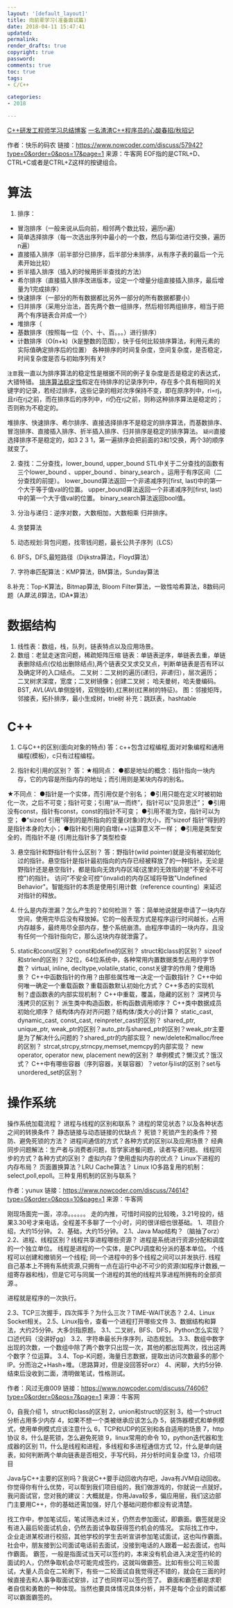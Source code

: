 ```yaml
---
layout: '[default_layout]'   
title: 向前辈学习(准备面试篇)           
date: 2018-04-11 15:47:41  
updated: 
permalink: 
render_drafts: true
copyright: true
password: 
comments: true
toc: true                  
tags:                        
- C/C++

categories:                  
- 2018

---
```

[C++研发工程师学习总结博客](http://www.forz.site/)
[一名渣渣C++程序员的心酸春招/秋招记](https://www.nowcoder.com/discuss/57942?type=0&order=0&pos=17&page=1)
<!--more-->

作者：快乐的码农
链接：https://www.nowcoder.com/discuss/57942?type=0&order=0&pos=17&page=1
来源：牛客网
EOF指的是CTRL+D、CTRL+C或者是CTRL+Z这样的按键组合。
# 算法
1. 排序：
- 冒泡排序（一般来说从后向前，相邻两个数比较，遍历n遍）
- 简单选择排序（每一次选出序列中最小的一个数，然后与第i位进行交换，遍历n遍）
- 直接插入排序（前半部分已排序，后半部分未排序，从有序子表的最后一个元素开始比较）
- 折半插入排序（插入的时候用折半查找的方法）
- 希尔排序（直接插入排序改进版本，设定一个增量分组直接插入排序，最后增量为1完成排序）
- 快速排序（一部分的所有数据都比另外一部分的所有数据都要小）
- 归并排序（采用分治法，首先两个数一组排序，然后相邻两组排序，相当于把两个有序链表合并成一个）
- 堆排序（
- 基数排序（按照每一位（个、十、百。。。）进行排序）
- 计数排序（Ο(n+k)（k是整数的范围），快于任何比较排序算法，利用元素的实际值确定排序后的位置）
各种排序的时间复杂度，空间复杂度，是否稳定，时间复杂度是否与初始序列有关?

`注意`我一直以为排序算法的稳定性是根据不同的例子复杂度是否是稳定的表达式，大错特错。
[排序算法稳定性](https://baike.baidu.com/item/%E6%8E%92%E5%BA%8F%E7%AE%97%E6%B3%95%E7%A8%B3%E5%AE%9A%E6%80%A7/9763250?fr=aladdin)假定在待排序的记录序列中，存在多个具有相同的关键字的记录，若经过排序，这些记录的相对次序保持不变，即在原序列中，ri=rj，且ri在rj之前，而在排序后的序列中，ri仍在rj之前，则称这种排序算法是稳定的；否则称为不稳定的。

堆排序、快速排序、希尔排序、直接选择排序不是稳定的排序算法，而基数排序、冒泡排序、直接插入排序、折半插入排序、归并排序是稳定的排序算法。
`疑问`直接选择排序不是稳定的，如3 2 3 1，第一遍排序会把前面的3和1交换，两个3的顺序就变了。

2. 查找：二分查找，lower_bound, upper_bound
STL中关于二分查找的函数有三个lower_bound 、upper_bound 、binary_search 。运用于有序区间（二分查找的前提）。
lower_bound算法返回一个非递减序列[first, last)中的第一个大于等于值val的位置。
upper_bound算法返回一个非递减序列[first, last)中的第一个大于值val的位置。
binary_search算法返回bool值。

3. 分治与递归：逆序对数，大数相加，大数相乘
归并排序。

4. 贪婪算法

5. 动态规划:背包问题，找零钱问题，最长公共子序列（LCS）
6. BFS，DFS,最短路径（Dijkstra算法，Floyd算法）
7. 字符串匹配算法：KMP算法，BM算法，Sunday算法

8.补充：Top-K算法，Bitmap算法, Bloom Filter算法，一致性哈希算法，8数码问题（A*算法,B*算法，IDA*算法）

# 数据结构
1. 线性表：数组，栈，队列，链表特点以及应用场景。
2. 数组：老鼠走迷宫问题，稀疏矩阵压缩
链表：单链表逆序，单链表去重，单链表删除结点(仅给出删除结点),两个链表交叉求交叉点，判断单链表是否有环以及确定环的入口结点。
二叉树：二叉树的遍历(递归，非递归），层次遍历；
二叉树求深度，宽度；二叉树镜像；创建二叉树；
哈夫曼树，哈夫曼编码。BST, AVL(AVL单侧旋转，双侧旋转),红黑树(红黑树的特征)。
图：邻接矩阵，邻接表，拓扑排序，最小生成树，trie树
补充：跳跃表，hashtable

# C++
1. C与C++的区别(面向对象的特点)
答：c++包含过程编程,面对对象编程和通用编程(模板)，c只有过程编程。

2. 指针和引用的区别？
答：★相同点：
●都是地址的概念：指针指向一块内存，它的内容是所指内存的地址；而引用则是某块内存的别名。

★不同点：
●指针是一个实体，而引用仅是个别名；
●引用只能在定义时被初始化一次，之后不可变；指针可变；引用“从一而终”，指针可以“见异思迁”；
●引用没有const，指针有const，const的指针不可变；
●引用不能为空，指针可以为空；
●“sizeof 引用”得到的是所指向的变量(对象)的大小，而“sizeof 指针”得到的是指针本身的大小；
●指针和引用的自增(++)运算意义不一样；
●引用是类型安全的，而指针不是 (引用比指针多了类型检查

3. 悬空指针和野指针有什么区别？
答：野指针(wild pointer)就是没有被初始化过的指针。悬空指针是指针最初指向的内存已经被释放了的一种指针。无论是野指针还是悬空指针，都是指向无效内存区域(这里的无效指的是"不安全不可控")的指针。 访问"不安全可控"(invalid)的内存区域将导致"Undefined Behavior"。智能指针的本质是使用引用计数（reference counting）来延迟对指针的释放。

4. 什么是内存泄漏？怎么产生的？如何检测？
答：简单地说就是申请了一块内存空间，使用完毕后没有释放掉。它的一般表现方式是程序运行时间越长，占用内存越多，最终用尽全部内存，整个系统崩溃。由程序申请的一块内存，且没有任何一个指针指向它，那么这块内存就泄露了。

5. static和const区别？
const和define的区别？
struct和class的区别？
sizeof和strlen的区别？
32位，64位系统中，各种常用内置数据类型占用的字节数？
virtual, inline, decltype,volatile,static, const关键字的作用？使用场景？
C++中函数指针的作用？由那些属性唯一决定一个函数指针？
C++中如何唯一确定一个重载函数？重载函数默认初始化方式？
C++多态的实现机制？虚函数表的内部实现机制？
C++中重载，覆盖，隐藏的区别？
深拷贝与浅拷贝的区别？
派生类中构造函数，析构函数调用顺序？
C++类中数据成员初始化顺序？
结构体内存对齐问题？结构体/类大小的计算？
static_cast, dynamic_cast, const_cast, reinpreter_cast的区别？
shared_ptr, unique_ptr, weak_ptr的区别？auto_ptr与shared_ptr的区别？weak_ptr主要是为了解决什么问题的？shared_ptr的内部实现？
new/delete和malloc/free的区别？
strcat,strcpy,strncpy,memset,memcpy的内部实现？
new operator, operator new, placement new的区别？
单例模式？懒汉式？饿汉式？
C++中有哪些容器（序列容器，关联容器）？vetor与list的区别？set与unordered_set的区别？

# 操作系统
操作系统加载流程？
进程与线程的区别和联系？
进程的常见状态？以及各种状态之间的转换条件？
静态链接与动态链接的优缺点？
死锁？死锁产生的条件？预防、避免死锁的方法？
进程间通信的方式？各种方式的区别以及应用场景？
经典同步问题解法：生产者与消费者问题，哲学家进餐问题，读者写者问题。
线程同步的方式？各种方式的区别？
虚拟内存？使用虚拟内存的优点？
Linux下进程的内存布局？
页面置换算法？LRU Cache算法？
Linux IO多路复用的机制：select,poll,epoll。三种复用机制的区别与联系？


作者：yunux
链接：https://www.nowcoder.com/discuss/74614?type=0&order=0&pos=10&page=1
来源：牛客网

刚现场面完一面，凉凉。。。。。。
走的内推，可惜时间投的比较晚，3.21号投的，结果3.30号才来电话，全程差不多聊了一个小时，问的很详细也很基础。
1、项目介绍，大约15分钟。
2、基础，大约15分钟。
2.1、Java Map结构？（脑抽了orz）
2.2、进程、线程区别？线程共享进程哪些资源？
进程是系统进行资源分配和调度的一个独立单位。
线程是进程的一个实体，是CPU调度和分派的基本单位。
个线程可以创建和撤销另一个线程;     同一个进程中的多个线程之间可以并发执行.
线程自己基本上不拥有系统资源,只拥有一点在运行中必不可少的资源(如程序计数器,一组寄存器和栈)，但是它可与同属一个进程的其他的线程共享进程所拥有的全部资源.。

进程就是程序的一次执行。

2.3、TCP三次握手，四次挥手？为什么三次？TIME-WAIT状态？
2.4、Linux Socket相关。
2.5、Linux指令，查看一个进程打开哪些文件
3、数据结构和算法，大约25分钟。大多剑指原题。
3.1、二叉树，BFS、DFS，Python怎么实现？口述代码（没讲好gg）
3.2、字符串最长升序序列，动态规划。
3.3、数组中数字出现的次数，一个数组中除了两个数字只出现一次，其他的都出现两次，找出这两个数字？位运算。
3.4、Top-K问题，海量日志数据，提取出访问次数最多的那个IP。分而治之+Hash+堆。（思路算对，但是没回答好orz）
4、闲聊，大约5分钟.
结束后没收到二面，清明做笔试，性格测试。

作者：风过无痕009
链接：https://www.nowcoder.com/discuss/74606?type=0&order=0&pos=7&page=1
来源：牛客网

0，自我介绍
1，struct和class的区别
2，union和struct的区别
3，给一个struct分析占用多少内存
4，如果不想一个类被继承应该怎么办
5，装饰器模式和单例模式，使用单例模式应该注意什么
6，TCP和UDP的区别和各自适用的场景
7，http协议
8，什么是死锁，怎么避免死锁
9，linux常用的命令
10，python迭代器和生成器的区别
11，什么是线程和进程，多线程和多进程通信方式
12，什么是单向链表，如何判断两个单向链表是否相交，手写代码，并分析时间复杂度
13，介绍项目


Java与C++主要的区别吗？我说C++要手动回收内存吧，Java有JVM自动回收。
你觉得你有什么优势，可以帮到我们项目组的，我们做游戏的，你就说一点就好。
我问面试官，您对我的建议：大概就是，你用Java较多，偏应用层，我们这边部门主要用C++，你的基础还需加强，好几个基础问题你都没有说清楚。

找工作中，参加笔试后，笔试筛选未过关，仍然去参加面试，即霸面。霸签就是没有进入最后轮面试机会，仍然去面试争取获得签约机会的情况。
实际找工作中，企业走进某校进行校招，其他学校的学生去听宣讲参加笔试面试，这也叫作霸面。社会中，朋友接到公司面试电话前去面试，没接到电话的人跟着一起去面试，也叫作霸面。
霸签，一般是指面试当天可以签约的，本来没有机会进入决定签约轮的面试的人，仍然争取机会尽可能完成签约，这就叫做霸签。比如有些公司三轮面试，大量人员会在二轮刷下，有些一二轮面试自我觉得还不错的，就会在三面的时候直接去和人事争取面试安排，过了也同样可以签约签了。
霸面和霸签都是求职者自信和勇敢的一种体现。当然也要具体情况具体分析，并不是每个企业的面试都可以霸面霸签的。








